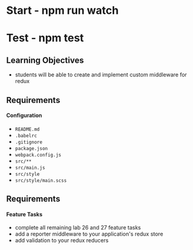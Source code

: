 # Start - npm run watch
# Test - npm test

## Learning Objectives
* students will be able to create and implement custom middleware for redux

## Requirements
#### Configuration  
* `README.md`
* `.babelrc`
* `.gitignore`
* `package.json`
* `webpack.config.js`
* `src/**`
* `src/main.js`
* `src/style`
* `src/style/main.scss`

## Requirements  
#### Feature Tasks
* complete all remaining lab 26 and 27 feature tasks
* add a reporter middleware to your application's redux store
* add validation to your redux reducers
